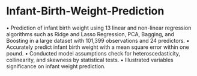 # Infant-Birth-Weight-Prediction
• Prediction of infant birth weight using 13 linear and non-linear regression algorithms such as Ridge and Lasso Regression, PCA, Bagging, and Boosting in a large dataset with  101,399 observations and 24 predictors.
• Accurately predict infant birth weight with a mean square error within one pound.
• Conducted model assumptions check for heteroscedasticity, collinearity, and skewness by statistical tests.
• Illustrated variables significance on infant weight prediction.
